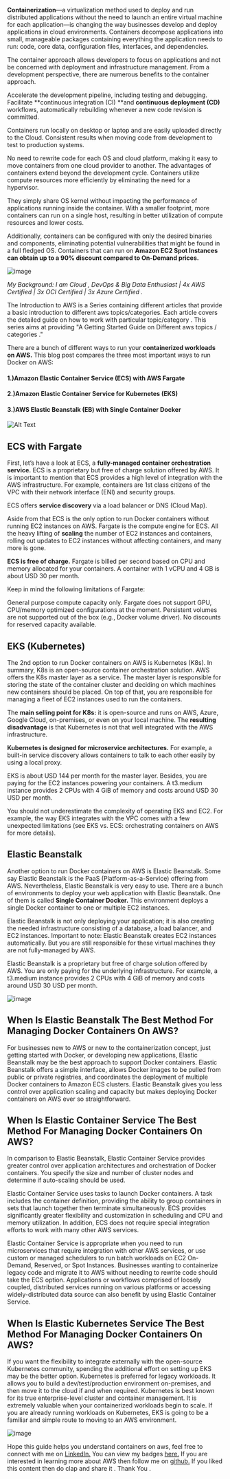 **Containerization**—a virtualization method used to deploy and run distributed applications without the need to launch an entire virtual machine for each application—is changing the way businesses develop and deploy applications in cloud environments. Containers decompose applications into small, manageable packages containing everything the application needs to run: code, core data, configuration files, interfaces, and dependencies.

The container approach allows developers to focus on applications and not be concerned with deployment and infrastructure management. From a development perspective, there are numerous benefits to the container approach.

Accelerate the development pipeline, including testing and debugging.
Facilitate **continuous integration (CI) **and **continuous deployment (CD)** workflows, automatically rebuilding whenever a new code revision is committed.

Containers run locally on desktop or laptop and are easily uploaded directly to the Cloud.
Consistent results when moving code from development to test to production systems.

No need to rewrite code for each OS and cloud platform, making it easy to move containers from one cloud provider to another.
The advantages of containers extend beyond the development cycle. Containers utilize compute resources more efficiently by eliminating the need for a hypervisor. 

They simply share OS kernel without impacting the performance of applications running inside the container. With a smaller footprint, more containers can run on a single host, resulting in better utilization of compute resources and lower costs. 

Additionally, containers can be configured with only the desired binaries and components, eliminating potential vulnerabilities that might be found in a full fledged OS. Containers that can run on **Amazon EC2 Spot Instances can obtain up to a 90% discount compared to On-Demand 
prices.**

![image](https://dev-to-uploads.s3.amazonaws.com/uploads/articles/00d9zw36vvqfaa57xap3.png)
 

*My Background: I am Cloud , DevOps & Big Data Enthusiast | 4x AWS Certified | 3x OCI Certified | 3x Azure Certified .*

The Introduction to AWS is a Series containing different articles that provide a basic introduction to different aws topics/categories. Each article covers the detailed guide on how to work with particular topic/category . This series aims at providing "A Getting Started Guide on Different aws topics / categories ."


There are a bunch of different ways to run your **containerized workloads on AWS.** This blog post compares the three most important ways to run Docker on AWS:

#### 1.)Amazon Elastic Container Service (ECS) with AWS Fargate 

#### 2.)Amazon Elastic Container Service for Kubernetes (EKS) 

#### 3.)AWS Elastic Beanstalk (EB) with Single Container Docker

![Alt Text](https://dev-to-uploads.s3.amazonaws.com/uploads/articles/jzo3tz8l9g0i3ukhp1vp.png)

## ECS with Fargate

First, let’s have a look at ECS, a **fully-managed container orchestration service.** ECS is a proprietary but free of charge solution offered by AWS. It is important to mention that ECS provides a high level of integration with the AWS infrastructure. For example, containers are 1st class citizens of the VPC with their network interface (ENI) and security groups.

ECS offers **service discovery** via a load balancer or DNS (Cloud Map).

Aside from that ECS is the only option to run Docker containers without running EC2 instances on AWS. Fargate is the compute engine for ECS. All the heavy lifting of **scaling** the number of EC2 instances and containers, rolling out updates to EC2 instances without affecting containers, and many more is gone.

**ECS is free of charge.** Fargate is billed per second based on CPU and memory allocated for your containers. A container with 1 vCPU and 4 GB is about USD 30 per month.

Keep in mind the following limitations of Fargate:

General purpose compute capacity only. Fargate does not support GPU, CPU/memory optimized configurations at the moment.
Persistent volumes are not supported out of the box (e.g., Docker volume driver).
No discounts for reserved capacity available.

## EKS (Kubernetes)

The 2nd option to run Docker containers on AWS is Kubernetes (K8s). In summary, K8s is an open-source container orchestration solution. AWS offers the K8s master layer as a service. The master layer is responsible for storing the state of the container cluster and deciding on which machines new containers should be placed. On top of that, you are responsible for managing a fleet of EC2 instances used to run the containers.

The **main selling point for K8s:** it is open-source and runs on AWS, Azure, Google Cloud, on-premises, or even on your local machine. The **resulting disadvantage** is that Kubernetes is not that well integrated with the AWS infrastructure.

**Kubernetes is designed for microservice architectures.** For example, a built-in service discovery allows containers to talk to each other easily by using a local proxy.

EKS is about USD 144 per month for the master layer. Besides, you are paying for the EC2 instances powering your containers. A t3.medium instance provides 2 CPUs with 4 GiB of memory and costs around USD 30 USD per month.

You should not underestimate the complexity of operating EKS and EC2. For example, the way EKS integrates with the VPC comes with a few unexpected limitations (see EKS vs. ECS: orchestrating containers on AWS for more details).

## Elastic Beanstalk

Another option to run Docker containers on AWS is Elastic Beanstalk. Some say Elastic Beanstalk is the PaaS (Platform-as-a-Service) offering from AWS. Nevertheless, Elastic Beanstalk is very easy to use. There are a bunch of environments to deploy your web application with Elastic Beanstalk. One of them is called **Single Container Docker.** This environment deploys a single Docker container to one or multiple EC2 instances.

Elastic Beanstalk is not only deploying your application; it is also creating the needed infrastructure consisting of a database, a load balancer, and EC2 instances. Important to note: Elastic Beanstalk creates EC2 instances automatically. But you are still responsible for these virtual machines they are not fully-managed by AWS.

Elastic Beanstalk is a proprietary but free of charge solution offered by AWS. You are only paying for the underlying infrastructure. For example, a t3.medium instance provides 2 CPUs with 4 GiB of memory and costs around USD 30 USD per month.

![image](https://dev-to-uploads.s3.amazonaws.com/uploads/articles/j0cb7pfjop11c8ywtvm5.png)
 

## When Is Elastic Beanstalk The Best Method For Managing Docker Containers On AWS?
For businesses new to AWS or new to the containerization concept, just getting started with Docker, or developing new applications, Elastic Beanstalk may be the best approach to support Docker containers. Elastic Beanstalk offers a simple interface, allows Docker images to be pulled from public or private registries, and coordinates the deployment of multiple Docker containers to Amazon ECS clusters. Elastic Beanstalk gives you less control over application scaling and capacity but makes deploying Docker containers on AWS ever so straightforward.

## When Is Elastic Container Service The Best Method For Managing Docker Containers On AWS?

In comparison to Elastic Beanstalk, Elastic Container Service provides greater control over application architectures and orchestration of Docker containers. You specify the size and number of cluster nodes and determine if auto-scaling should be used.

Elastic Container Service uses tasks to launch Docker containers. A task includes the container definition, providing the ability to group containers in sets that launch together then terminate simultaneously. ECS provides significantly greater flexibility and customization in scheduling and CPU and memory utilization. In addition, ECS does not require special integration efforts to work with many other AWS services.

Elastic Container Service is appropriate when you need to run microservices that require integration with other AWS services, or use custom or managed schedulers to run batch workloads on EC2 On-Demand, Reserved, or Spot Instances. Businesses wanting to containerize legacy code and migrate it to AWS without needing to rewrite code should take the ECS option. Applications or workflows comprised of loosely coupled, distributed services running on various platforms or accessing widely-distributed data source can also benefit by using Elastic Container Service.

## When Is Elastic Kubernetes Service The Best Method For Managing Docker Containers On AWS?

 If you want the flexibility to integrate externally with the open-source Kubernetes community, spending the additional effort on setting up EKS may be the better option. Kubernetes is preferred for legacy workloads. It allows you to build a dev/test/production environment on-premises, and then move it to the cloud if and when required. Kubernetes is best known for its true enterprise-level cluster and container management. It is extremely valuable when your containerized workloads begin to scale. If you are already running workloads on Kubernetes, EKS is going to be a familiar and simple route to moving to an AWS environment. 

![image](https://dev-to-uploads.s3.amazonaws.com/uploads/articles/3nu6x8k14gl8chm8mgc8.png)
 

Hope this guide helps you understand containers on aws, feel free to connect with me on [LinkedIn.](https://www.linkedin.com/in/adit-modi-2a4362191/)
You can view my badges [here.](https://www.youracclaim.com/users/adit-modi/badges)
If you are interested in learning more about AWS then follow me on [github.](https://github.com/AditModi)
If you liked this content then do clap and share it . Thank You . 